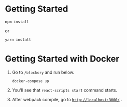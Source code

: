 # Getting Started

   ```
   npm install
   ```
   or
   ```
   yarn install
   ```

# Getting Started with Docker

1. Go to `/blockory` and run below.

   ```
   docker-compose up
   ```

2. You'll see that `react-scripts start` command starts.

3. After webpack compile, go to [`http://localhost:3000/`](http://localhost:3000/) .
